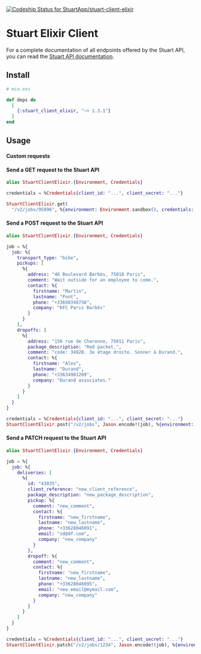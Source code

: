 [![Codeship Status for StuartApp/stuart-client-elixir](https://app.codeship.com/projects/f9859ab0-b145-0137-da11-3e6824a8821c/status?branch=develop)](https://app.codeship.com/projects/363007)

# Stuart Elixir Client

For a complete documentation of all endpoints offered by the Stuart API, you can read the [Stuart API documentation](https://api-docs.stuart.com/).

## Install

```elixir
# mix.exs

def deps do
  [
    {:stuart_client_elixir, "~> 1.3.1"}
  ]
end
```

## Usage

#### Custom requests

#### Send a GET request to the Stuart API

```elixir
alias StuartClientElixir.{Environment, Credentials}

credentials = %Credentials{client_id: "...", client_secret: "..."}

StuartClientElixir.get(
  "/v2/jobs/95896", %{environment: Environment.sandbox(), credentials: credentials})
```

#### Send a POST request to the Stuart API

```elixir
alias StuartClientElixir.{Environment, Credentials}

job = %{
  job: %{
    transport_type: "bike",
    pickups: [
      %{
        address: "46 Boulevard Barbès, 75018 Paris",
        comment: "Wait outside for an employee to come.",
        contact: %{
          firstname: "Martin",
          lastname: "Pont",
          phone: "+33698348756",
          company: "KFC Paris Barbès"
        }
      }
    ],
    dropoffs: [
      %{
        address: "156 rue de Charonne, 75011 Paris",
        package_description: "Red packet.",
        comment: "code: 3492B. 3e étage droite. Sonner à Durand.",
        contact: %{
          firstname: "Alex",
          lastname: "Durand",
          phone: "+33634981209",
          company: "Durand associates."
        }
      }
    ]
  }
}

credentials = %Credentials{client_id: "...", client_secret: "..."}
StuartClientElixir.post("/v2/jobs", Jason.encode!(job), %{environment: Environment.sandbox(), credentials: credentials})
```

#### Send a PATCH request to the Stuart API

```elixir
alias StuartClientElixir.{Environment, Credentials}

job = %{
  job: %{
    deliveries: [
      %{
        id: "43035",
        client_reference: "new_client_reference",
        package_description: "new_package_description",
        pickup: %{
          comment: "new_comment",
          contact: %{
            firstname: "new_firstname",
            lastname: "new_lastname",
            phone: "+33628046091",
            email: "sd@df.com",
            company: "new_company"
          }
        },
        dropoff: %{
          comment: "new_comment",
          contact: %{
            firstname: "new_firstname",
            lastname: "new_lastname",
            phone: "+33628046095",
            email: "new_email@mymail.com",
            company: "new_company"
          }
        }
      }
    ]
  }
}

credentials = %Credentials{client_id: "...", client_secret: "..."}
StuartClientElixir.patch("/v2/jobs/1234", Jason.encode!(job), %{environment: Environment.sandbox(), credentials: credentials})
```
